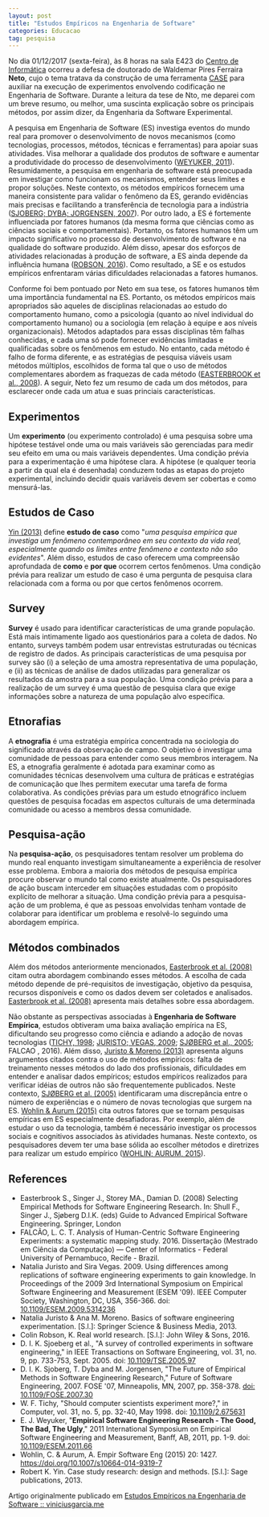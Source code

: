 ```yaml
---
layout: post
title: "Estudos Empíricos na Engenharia de Software"
categories: Educacao
tag: pesquisa
---
```


No dia 01/12/2017 (sexta-feira), às 8 horas na sala E423 do [Centro de Informática](http://www.cin.ufpe.br) ocorreu a defesa de doutorado de Waldemar Pires Ferraira **Neto**, cujo o tema tratava da construção de uma ferramenta [CASE](https://pt.wikipedia.org/wiki/Ferramenta_CASE) para auxiliar na execução de experimentos envolvendo codificação ne Engenharia de Software. Durante a leitura da tese de Nto, me deparei com um breve resumo, ou melhor, uma suscinta explicação sobre os principais métodos, por assim dizer, da Engenharia da Software Experimental.

A pesquisa em Engenharia de Software (ES) investiga eventos do mundo real para promover o desenvolvimento de novos mecanismos (como tecnologias, processos, métodos, técnicas e ferramentas) para apoiar suas atividades. Visa melhorar a qualidade dos produtos de software e aumentar a produtividade do processo de desenvolvimento ([WEYUKER, 2011](http://ieeexplore.ieee.org/document/6092548/)). Resumidamente, a pesquisa em engenharia de software está preocupada em investigar como funcionam os mecanismos, entender seus limites e propor soluções. Neste contexto, os métodos empíricos fornecem uma maneira consistente para validar o fenômeno da ES, gerando evidências mais precisas e facilitando a transferência de tecnologia para a indústria ([SJOBERG; DYBA; JORGENSEN, 2007](http://ieeexplore.ieee.org/document/4221632/)). Por outro lado, a ES é fortemente influenciada por fatores humanos (da mesma forma que ciências como as ciências sociais e comportamentais). Portanto, os fatores humanos têm um impacto significativo no processo de desenvolvimento de software e na qualidade do software produzido. Além disso, apesar dos esforços de atividades relacionadas à produção de software, a ES ainda depende da influência humana ([ROBSON, 2016](http://www.wiley.com/WileyCDA/WileyTitle/productCd-1118531507.html)). Como resultado, a SE e os estudos empíricos enfrentaram várias dificuldades relacionadas a fatores humanos.

Conforme foi bem pontuado por Neto em sua tese, os fatores humanos têm uma importância fundamental na ES. Portanto, os métodos empíricos mais apropriados são aqueles de disciplinas relacionadas ao estudo do comportamento humano, como a psicologia (quanto ao nível individual do comportamento humano) ou a sociologia (em relação à equipe e aos níveis organizacionais). Métodos adaptados para essas disciplinas têm falhas conhecidas, e cada uma só pode fornecer evidências limitadas e qualificadas sobre os fenômenos em estudo. No entanto, cada método é falho de forma diferente, e as estratégias de pesquisa viáveis usam métodos múltiplos, escolhidos de forma tal que o uso de métodos complementares  abordem as fraquezas de cada método ([EASTERBROOK et al., 2008](https://link.springer.com/chapter/10.1007%2F978-1-84800-044-5_11)). A seguir, Neto fez um resumo de cada um dos métodos, para esclarecer onde cada um atua e suas princiais características.

## Experimentos

Um **experimento** (ou experimento controlado) é uma pesquisa sobre uma hipótese testável onde uma ou mais variáveis são gerenciadas para medir seu efeito em uma ou mais variáveis dependentes. Uma condição prévia para a experimentação é uma hipótese clara. A hipótese (e qualquer teoria a partir da qual ela é desenhada) conduzem todas as etapas do projeto experimental, incluindo decidir quais variáveis devem ser cobertas e como mensurá-las.

## Estudos de Caso

[Yin (2013)](https://www.amazon.com/Case-Study-Research-Methods-Applied/dp/1452242569) define **estudo de caso** como "_uma pesquisa empírica que investiga um fenômeno contemporâneo em seu contexto da vida real, especialmente quando os limites entre fenômeno e contexto não são evidentes_". Além disso, estudos de caso oferecem uma compreensão aprofundada de **como** e **por que** ocorrem certos fenômenos. Uma condição prévia para realizar um estudo de caso é uma pergunta de pesquisa clara relacionada com a forma ou por que certos fenômenos ocorrem.

## Survey

**Survey** é usado para identificar características de uma grande população. Está mais intimamente ligado aos questionários para a coleta de dados. No entanto, surveys também podem usar entrevistas estruturadas ou técnicas de registro de dados. As principais características de uma pesquisa por survey são (i) a seleção de uma amostra representativa de uma população, e (ii) as técnicas de análise de dados utilizadas para generalizar os resultados da amostra para a sua população. Uma condição prévia para a realização de um survey é uma questão de pesquisa clara que exige informações sobre a natureza de uma população alvo específica.

## Etnorafias

A **etnografia** é uma estratégia empírica concentrada na sociologia do significado através da observação de campo. O objetivo é investigar uma comunidade de pessoas para entender como seus membros interagem. Na ES, a etnografia geralmente é adotada para examinar como as comunidades técnicas desenvolvem uma cultura de práticas e estratégias de comunicação que lhes permitem executar uma tarefa de forma colaborativa. As condições prévias para um estudo etnográfico incluem questões de pesquisa focadas em aspectos culturais de uma determinada comunidade ou acesso a membros dessa comunidade.

## Pesquisa-ação

Na **pesquisa-ação**, os pesquisadores tentam resolver um problema do mundo real enquanto investigam simultaneamente a experiência de resolver esse problema. Embora a maioria dos métodos de pesquisa empírica procure observar o mundo tal como existe atualmente. Os pesquisadores de ação buscam interceder em situações estudadas com o propósito explícito de melhorar a situação. Uma condição prévia para a pesquisa-ação de um problema, é que as pessoas envolvidas tenham vontade de colaborar para identificar um problema e resolvê-lo seguindo uma abordagem empírica.

## Métodos combinados

Além dos métodos anteriormente mencionados, [Easterbrook et al. (2008)](https://link.springer.com/chapter/10.1007%2F978-1-84800-044-5_11) citam outra abordagem combinando esses métodos. A escolha de cada método depende de pré-requisitos de investigação, objetivo da pesquisa, recursos disponíveis e como os dados devem ser coletados e analisados. [Easterbrook et al. (2008)](https://link.springer.com/chapter/10.1007%2F978-1-84800-044-5_11) apresenta mais detalhes sobre essa abordagem.

Não obstante as perspectivas associadas à **Engenharia de Software Empírica**, estudos obtiveram uma baixa avaliação empírica na ES, dificultando seu progresso como ciência e adiando a adoção de novas tecnologias ([TICHY, 1998](http://ieeexplore.ieee.org/document/675631/); [JURISTO; VEGAS, 2009](http://ieeexplore.ieee.org/xpl/articleDetails.jsp?arnumber=5463362&filter%3DAND%28p_IS_Number%3A5463276%29); [SJØBERG et al., 2005](http://ieeexplore.ieee.org/xpls/abs_all.jsp?arnumber=1514443); FALCAO , 2016). Além disso, [Juristo & Moreno (2013)](http://www.springer.com/br/book/9780792379904) apresenta alguns argumentos citados contra o uso de métodos empíricos: falta de treinamento nesses métodos do lado dos profissionais, dificuldades em entender e analisar dados empíricos; estudos empíricos realizados para verificar idéias de outros não são frequentemente publicados. Neste contexto, [SJØBERG et al. (2005)](http://ieeexplore.ieee.org/xpls/abs_all.jsp?arnumber=1514443) identificaram uma discrepância entre o número de experiências e o número de novas tecnologias que surgem na ES. [Wohlin & Aurum (2015)](https://link.springer.com/article/10.1007/s10664-014-9319-7) cita outros fatores que se tornam pesquisas empíricas em ES especialmente desafiadoras. Por exemplo, além de estudar o uso da tecnologia, também é necessário investigar os processos sociais e cognitivos associados às atividades humanas. Neste contexto, os pesquisadores devem ter uma base sólida ao escolher métodos e diretrizes para realizar um estudo empírico ([WOHLIN; AURUM, 2015](https://link.springer.com/article/10.1007/s10664-014-9319-7)).

## References

* Easterbrook S., Singer J., Storey MA., Damian D. (2008) Selecting Empirical Methods for Software Engineering Research. In: Shull F., Singer J., Sjøberg D.I.K. (eds) Guide to Advanced Empirical Software Engineering. Springer, London
* FALCÃO, L. C. T. Analysis of Human-Centric Software Engineering Experiments: a systematic mapping study. 2016. Dissertação (Mestrado em Ciência da Computação) — Center of Informatics - Federal University of Pernambuco, Recife - Brazil.
* Natalia Juristo and Sira Vegas. 2009. Using differences among replications of software engineering experiments to gain knowledge. In Proceedings of the 2009 3rd International Symposium on Empirical Software Engineering and Measurement (ESEM '09). IEEE Computer Society, Washington, DC, USA, 356-366. doi: [10.1109/ESEM.2009.5314236](http://dx.doi.org/10.1109/ESEM.2009.5314236)
* Natalia Juristo & Ana M. Moreno. Basics of software engineering experimentation. [S.l.]: Springer Science & Business Media, 2013.
* Colin Robson, K. Real world research. [S.l.]: John Wiley & Sons, 2016.
* D. I. K. Sjoeberg et al., "A survey of controlled experiments in software engineering," in IEEE Transactions on Software Engineering, vol. 31, no. 9, pp. 733-753, Sept. 2005.
doi: [10.1109/TSE.2005.97](http://ieeexplore.ieee.org/stamp/stamp.jsp?tp=&arnumber=1514443&isnumber=32435)
* D. I. K. Sjoberg, T. Dyba and M. Jorgensen, "The Future of Empirical Methods in Software Engineering Research," Future of Software Engineering, 2007. FOSE '07, Minneapolis, MN, 2007, pp. 358-378. [doi: 10.1109/FOSE.2007.30](http://ieeexplore.ieee.org/stamp/stamp.jsp?tp=&arnumber=4221632&isnumber=4221601)
* W. F. Tichy, "Should computer scientists experiment more?," in Computer, vol. 31, no. 5, pp. 32-40, May 1998. doi: [10.1109/2.675631](http://ieeexplore.ieee.org/stamp/stamp.jsp?tp=&arnumber=675631&isnumber=14870)
* E. J. Weyuker, "**Empirical Software Engineering Research - The Good, The Bad, The Ugly**," 2011 International Symposium on Empirical Software Engineering and Measurement, Banff, AB, 2011, pp. 1-9. doi: [10.1109/ESEM.2011.66](http://ieeexplore.ieee.org/stamp/stamp.jsp?tp=&arnumber=6092548&isnumber=6092538)
* Wohlin, C. & Aurum, A. Empir Software Eng (2015) 20: 1427. https://doi.org/10.1007/s10664-014-9319-7
* Robert K. Yin. Case study research: design and methods. [S.l.]: Sage publications, 2013.

Artigo originalmente publicado em [Estudos Empíricos na Engenharia de Software :: viniciusgarcia.me](vinicius3w.github.io/research/estudos-empiricos-na-engenharia-de-software/)
